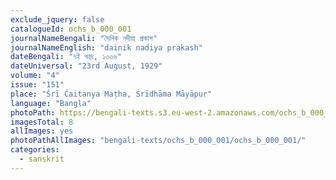 ```yaml
---
exclude_jquery: false
catalogueId: ochs_b_000_001
journalNameBengali: "দৈনিক নদীয়া প্রকাশ"
journalNameEnglish: "dainik nadiya prakash"
dateBengali: "৭ই ভাদ্র, ১৩৩৬" 
dateUniversal: "23rd August, 1929" 
volume: "4"
issue: "151"
place: "Śrī Ćaitanya Maṭha, Śrīdhāma Māyāpur"
language: "Bangla"
photoPath: https://bengali-texts.s3.eu-west-2.amazonaws.com/ochs_b_000_001/Dainik Nadiya Prakash01 sample.pdf
imagesTotal: 8
allImages: yes
photoPathAllImages: "bengali-texts/ochs_b_000_001/ochs_b_000_001/"
categories:
  - sanskrit
---
```



